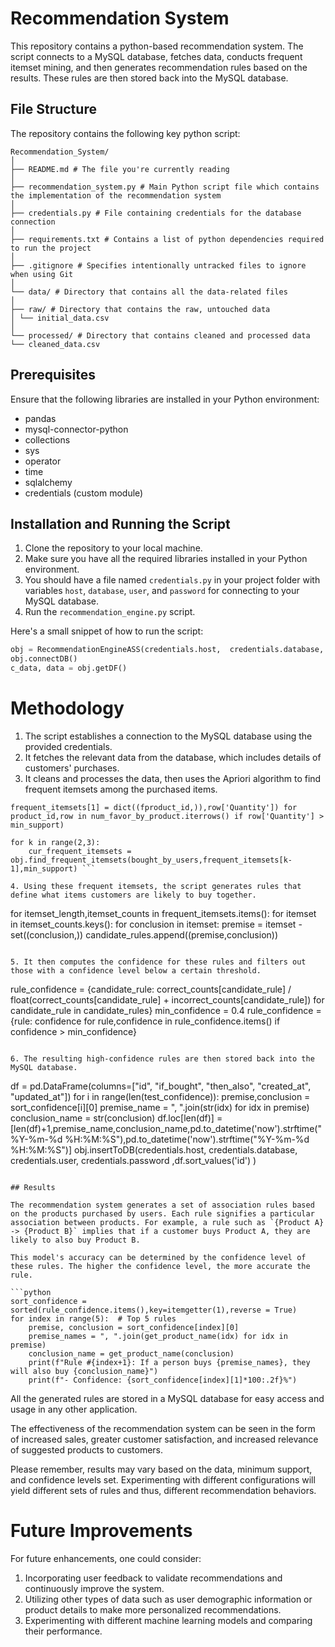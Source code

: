 # Recommendation System

This repository contains a python-based recommendation system. The script connects to a MySQL database, fetches data, conducts frequent itemset mining, and then generates recommendation rules based on the results. These rules are then stored back into the MySQL database. 

## File Structure

The repository contains the following key python script:
```
Recommendation_System/
│
├── README.md # The file you're currently reading
│
├── recommendation_system.py # Main Python script file which contains the implementation of the recommendation system
│
├── credentials.py # File containing credentials for the database connection
│
├── requirements.txt # Contains a list of python dependencies required to run the project
│
├── .gitignore # Specifies intentionally untracked files to ignore when using Git
│
└── data/ # Directory that contains all the data-related files
│
├── raw/ # Directory that contains the raw, untouched data
│ └── initial_data.csv
│
└── processed/ # Directory that contains cleaned and processed data
└── cleaned_data.csv
```
## Prerequisites

Ensure that the following libraries are installed in your Python environment:

- pandas
- mysql-connector-python
- collections
- sys
- operator
- time
- sqlalchemy
- credentials (custom module)

## Installation and Running the Script

1. Clone the repository to your local machine.
2. Make sure you have all the required libraries installed in your Python environment.
3. You should have a file named `credentials.py` in your project folder with variables `host`, `database`, `user`, and `password` for connecting to your MySQL database.
4. Run the `recommendation_engine.py` script.

Here's a small snippet of how to run the script:

```python
obj = RecommendationEngineASS(credentials.host,  credentials.database, credentials.user, credentials.password)    
obj.connectDB()
c_data, data = obj.getDF()
```
# Methodology
1. The script establishes a connection to the MySQL database using the provided credentials.
2. It fetches the relevant data from the database, which includes details of customers' purchases.
3. It cleans and processes the data, then uses the Apriori algorithm to find frequent itemsets among the purchased items.

```
frequent_itemsets[1] = dict((fproduct_id,)),row['Quantity']) for product_id,row in num_favor_by_product.iterrows() if row['Quantity'] > min_support)

for k in range(2,3):
    cur_frequent_itemsets = obj.find_frequent_itemsets(bought_by_users,frequent_itemsets[k-1],min_support) ```
    
4. Using these frequent itemsets, the script generates rules that define what items customers are likely to buy together.
```
for itemset_length,itemset_counts in frequent_itemsets.items():
    for itemset in itemset_counts.keys():
        for conclusion in itemset:
            premise = itemset - set((conclusion,))
            candidate_rules.append((premise,conclusion))
```

5. It then computes the confidence for these rules and filters out those with a confidence level below a certain threshold.
```
rule_confidence = {candidate_rule: correct_counts[candidate_rule] / float(correct_counts[candidate_rule] + incorrect_counts[candidate_rule])
                    for candidate_rule in candidate_rules}
min_confidence = 0.4
rule_confidence = {rule: confidence for rule,confidence in rule_confidence.items() if confidence > min_confidence}
```

6. The resulting high-confidence rules are then stored back into the MySQL database.
```
df = pd.DataFrame(columns=["id", "if_bought", "then_also", "created_at", "updated_at"])
for i in range(len(test_confidence)):
    premise,conclusion = sort_confidence[i][0]
    premise_name = ", ".join(str(idx) for idx in premise)
    conclusion_name = str(conclusion)
    df.loc[len(df)] = [len(df)+1,premise_name,conclusion_name,pd.to_datetime('now').strftime("%Y-%m-%d %H:%M:%S"),pd.to_datetime('now').strftime("%Y-%m-%d %H:%M:%S")]
obj.insertToDB(credentials.host,  credentials.database, credentials.user, credentials.password ,df.sort_values('id') )
```

## Results

The recommendation system generates a set of association rules based on the products purchased by users. Each rule signifies a particular association between products. For example, a rule such as `{Product A} -> {Product B}` implies that if a customer buys Product A, they are likely to also buy Product B.

This model's accuracy can be determined by the confidence level of these rules. The higher the confidence level, the more accurate the rule.

```python
sort_confidence = sorted(rule_confidence.items(),key=itemgetter(1),reverse = True)
for index in range(5):  # Top 5 rules
    premise, conclusion = sort_confidence[index][0]
    premise_names = ", ".join(get_product_name(idx) for idx in premise)
    conclusion_name = get_product_name(conclusion)
    print(f"Rule #{index+1}: If a person buys {premise_names}, they will also buy {conclusion_name}")
    print(f"- Confidence: {sort_confidence[index][1]*100:.2f}%")
```

All the generated rules are stored in a MySQL database for easy access and usage in any other application.

The effectiveness of the recommendation system can be seen in the form of increased sales, greater customer satisfaction, and increased relevance of suggested products to customers.

Please remember, results may vary based on the data, minimum support, and confidence levels set. Experimenting with different configurations will yield different sets of rules and thus, different recommendation behaviors.

# Future Improvements
For future enhancements, one could consider:

1. Incorporating user feedback to validate recommendations and continuously improve the system.
2. Utilizing other types of data such as user demographic information or product details to make more personalized recommendations.
3. Experimenting with different machine learning models and comparing their performance.
